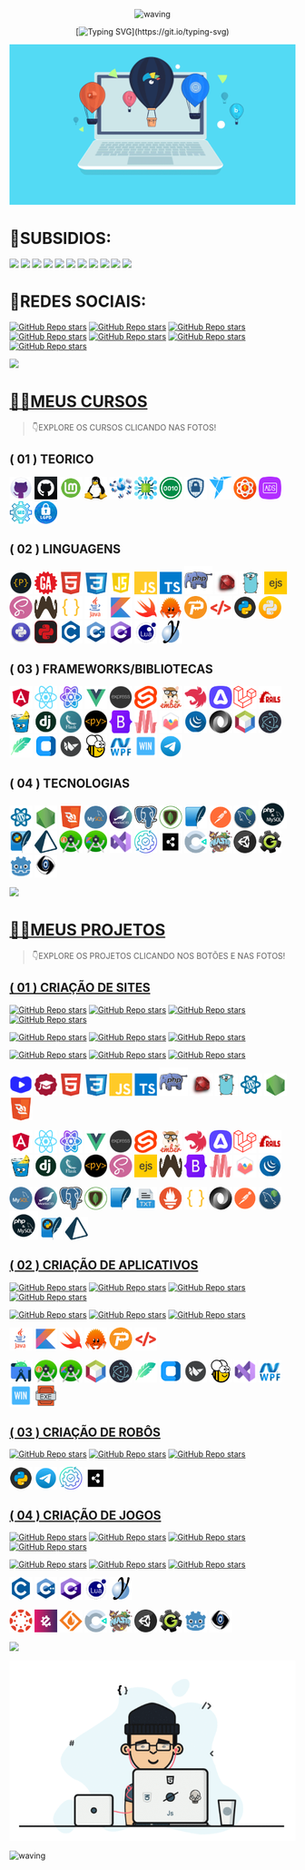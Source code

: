 <div align="center" >
 
![waving](https://capsule-render.vercel.app/api?type=waving&height=90&color=gradient)
 
[![Typing SVG](https://readme-typing-svg.herokuapp.com?font=Mouse+Memoirs&size=65&pause=500&color=0711FF&vCenter=true&width=600&height=70&lines=👋OLÁ+USUÁRIO!;😎EU+SOU+O+VILHALVA!;💻UM+BOM+PROGRAMADOR...;🌝FULL+STACK!)](https://git.io/typing-svg)
</div>

[![MasterHead](./MIDIAS/MIDIA_1.gif)](https://github.com/VILHALVA?tab=repositories&q=+topic:CURSO)

# 👶SUBSIDIOS:
<a href="https://github.com/VILHALVA/CURSO-DE-PORTUGOL" target="_blank"><img src="https://img.shields.io/badge/SE%20FOR%20NOVATO%20CLIQUE%20AQUI-FF00FF?style=for-the-badge&logo=github&logoColor=white" target="_blank"></a>
<a href="https://github.com/VILHALVA?tab=repositories&q=+topic:CURSO" target="_blank"><img src="https://img.shields.io/badge/MEUS%20CURSOS-FF0000?style=for-the-badge&logo=github&logoColor=white" target="_blank"></a>
<a href="https://github.com/VILHALVA?tab=repositories&q=+topic:MINI-CURSO" target="_blank"><img src="https://img.shields.io/badge/MEUS%20MINICURSOS-FF0000?style=for-the-badge&logo=github&logoColor=white" target="_blank"></a>
<a href="https://github.com/VILHALVA?tab=repositories&q=+topic:PROJETO" target="_blank"><img src="https://img.shields.io/badge/MEUS%20PROJETOS-FFF000?style=for-the-badge&logo=github&logoColor=white" target="_blank"></a>
<a href="https://github.com/VILHALVA?tab=repositories&q=+topic:UPDATE" target="_blank"><img src="https://img.shields.io/badge/PROJETOS%20UPDATES-FFF000?style=for-the-badge&logo=github&logoColor=white" target="_blank"></a>
<a href="https://github.com/VILHALVA?tab=repositories&q=+topic:PREMIUM" target="_blank"><img src="https://img.shields.io/badge/PROJETOS%20PREMIUM-FFF000?style=for-the-badge&logo=github&logoColor=white" target="_blank"></a>
<a href="https://github.com/VILHALVA?tab=repositories" target="_blank"><img src="https://img.shields.io/badge/MEUS%20REPOSITÓRIOS-00FF00?style=for-the-badge&logo=github&logoColor=white" target="_blank"></a>
<a href="https://vilhalva.github.io/STYLER/STYLER.html" target="_blank"><img src="https://img.shields.io/badge/MEU%20PRIMEIRO%20SITE-0000FF?style=for-the-badge&logo=google&logoColor=white" target="_blank"></a>
<a href="./HELP/README.md" target="_blank"><img src="https://img.shields.io/badge/NOS%20AJUDE-0000FF?style=for-the-badge&logo=google&logoColor=white" target="_blank"></a>
<a href="./MAIS SOBRE MIM/README.md" target="_blank"><img src="https://img.shields.io/badge/ME%20CONHEÇA%20MAIS-0000FF?style=for-the-badge&logo=google&logoColor=white" target="_blank"></a>
<a href="./FREELANCER/README.md" target="_blank"><img src="https://img.shields.io/badge/SOU%20FREELANCER-FF0000?style=for-the-badge&logo=google&logoColor=white" target="_blank"></a>

# 🌚REDES SOCIAIS:
[![GitHub Repo stars](https://img.shields.io/badge/CODIGOS-CANAL-03A9F4?logo=telegram)](https://t.me/CODIGOCN) 
[![GitHub Repo stars](https://img.shields.io/badge/MEU-CANAL-03A9F4?logo=telegram)](https://t.me/VILHALVA100_CANAL) 
[![GitHub Repo stars](https://img.shields.io/badge/PARCERIA-SUPERCHATS-03A9F4?logo=telegram)](https://t.me/DIVULGACAO2023) <br>
[![GitHub Repo stars](https://img.shields.io/badge/MEU%20PERFIL-GITHUB-03A9F4?logo=github)](https://github.com/VILHALVA)
[![GitHub Repo stars](https://img.shields.io/badge/MEU-CANAL-03A9F4?logo=youtube)](https://www.youtube.com/channel/UCmSPU_gp3NA7a8pb5Iwy3lQ)
[![GitHub Repo stars](https://img.shields.io/badge/MEU-FACEBOOK-03A9F4?logo=facebook)](https://facebook.com/VILHALVA100)
[![GitHub Repo stars](https://img.shields.io/badge/MEU-LINKEDIN-03A9F4?logo=linkedin)](http://www.linkedin.com/in/vilhalva)

![](https://i.imgur.com/waxVImv.png)

# [👨‍💻MEUS CURSOS](https://github.com/VILHALVA?tab=repositories&q=+topic:CURSO)
> 👇EXPLORE OS CURSOS CLICANDO NAS FOTOS!

## ( 01 ) TEORICO
<a href="https://github.com/VILHALVA/CURSO-DE-GIT-E-GITHUB-01" target="_blank" rel="noreferrer"><img src="FOTOS/GITHUB_01.png" alt="GITHUB 01" width="40" height="40"/></a>
<a href="https://github.com/VILHALVA/CURSO-DE-GIT-E-GITHUB-02" target="_blank" rel="noreferrer"><img src="FOTOS/GITHUB_02.png" alt="GITHUB 02" width="40" height="40"/></a>
<a href="https://github.com/VILHALVA/CURSO-DE-LINUX-01" target="_blank" rel="noreferrer"><img src="FOTOS/LINUX_01.png" alt="LINUX 01" width="40" height="40"/></a>
<a href="https://github.com/VILHALVA/CURSO-DE-LINUX-02" target="_blank" rel="noreferrer"><img src="FOTOS/LINUX_02.png" alt="LINUX 02" width="40" height="40"/></a>
<a href="https://github.com/VILHALVA/CURSO-DE-REDES-DE-COMPUTADORES" target="_blank" rel="noreferrer"><img src="FOTOS/REDES_DE_COMPUTADORES.png" alt="REDES DE COMPUTADORES" width="40" height="40"/></a>
<a href="https://github.com/VILHALVA/CURSO-DE-HARDWARE" target="_blank" rel="noreferrer"><img src="FOTOS/HARDWARE.png" alt="HARDWARE" width="40" height="40"/></a>
<a href="https://github.com/VILHALVA/CURSO-DE-BASES-NUMERICAS" target="_blank" rel="noreferrer"><img src="FOTOS/BASES_BINARIAS.png" alt="BASES NUMERICAS" width="40" height="40"/></a>
<a href="https://github.com/VILHALVA/CURSO-DE-SEGURANCA-DA-INFORMACAO" target="_blank" rel="noreferrer"><img src="FOTOS/SEGURANCA_DA_INFORMACAO.png" alt="SEGURANÇA DA INFORMAÇÃO" width="40" height="40"/></a>
<a href="https://github.com/VILHALVA/CURSO-DE-FREELANCER" target="_blank" rel="noreferrer"><img src="FOTOS/FREELANCER.png" alt="FREELANCER" width="40" height="40"/></a>
<a href="https://github.com/VILHALVA/CURSO-DE-MARKETING" target="_blank" rel="noreferrer"><img src="FOTOS/MARKETING.png" alt="MARKETING" width="40" height="40"/></a>
<a href="https://github.com/VILHALVA/CURSO-DE-ANUNCIOS" target="_blank" rel="noreferrer"><img src="FOTOS/ANUNCIOS.png" alt="ANUNCIOS" width="40" height="40"/></a>
<a href="https://github.com/VILHALVA/CURSO-DE-SEO" target="_blank" rel="noreferrer"><img src="FOTOS/SEO.png" alt="SEO" width="40" height="40"/></a>
<a href="https://github.com/VILHALVA/CURSO-DE-LGPD" target="_blank" rel="noreferrer"><img src="FOTOS/LGPD.png" alt="LGPD" width="40" height="40"/></a>

## ( 02 ) LINGUAGENS
<a href="https://github.com/VILHALVA/CURSO-DE-PORTUGOL" target="_blank" rel="noreferrer"><img src="FOTOS/PORTUGOL.png" alt="PORTUGOL" width="40" height="40"/></a>
<a href="https://github.com/VILHALVA/CURSO-DE-ASSEMBLY" target="_blank" rel="noreferrer"><img src="FOTOS/ASSEMBLY.png" alt="ASSEMBLY" width="40" height="40"/></a>
<a href="https://github.com/VILHALVA/CURSO-DE-HTML" target="_blank" rel="noreferrer"> <img src="FOTOS/HTML.ico" alt="HTML" width="42" height="42"/></a> 
<a href="https://github.com/VILHALVA/CURSO-DE-HTML-E-CSS" target="_blank" rel="noreferrer"><img src="FOTOS/CSS.png" alt="CSS" width="38" height="38"/></a> 
<a href="https://github.com/VILHALVA/CURSO-DE-JAVASCRIPT" target="_blank" rel="noreferrer"> <img src="FOTOS/JAVASCRIPT.png" alt="JAVASCRIPT" width="40" height="40"/></a>
<a href="https://github.com/VILHALVA/CURSO-DE-JAVASCRIPT-POO" target="_blank" rel="noreferrer"> <img src="FOTOS/JAVASCRIPT_POO.png" alt="JAVASCRIPT POO" width="40" height="40"/></a>
<a href="https://github.com/VILHALVA/CURSO-DE-TYPESCRIPT" target="_blank" rel="noreferrer"> <img src="FOTOS/TYPESCRIPT.png" alt="TYPECRIPT" width="40" height="40"/></a>
<a href="https://github.com/VILHALVA/CURSO-DE-PHP" target="_blank" rel="noreferrer"><img src="FOTOS/PHP.png" alt="PHP" width="50" height="50"/></a> 
<a href="https://github.com/VILHALVA/CURSO-DE-RUBY" target="_blank" rel="noreferrer"><img src="FOTOS/RUBY.jpg" alt="RUBY" width="40" height="40"/></a>
<a href="https://github.com/VILHALVA/CURSO-DE-GOLANG" target="_blank" rel="noreferrer"><img src="FOTOS/GO.png" alt="GO" width="40" height="40"/></a>
<a href="https://github.com/VILHALVA/CURSO-DE-EJS" target="_blank" rel="noreferrer"> <img src="FOTOS/EJS.png" alt="EJS" width="40" height="40"/></a>
<a href="https://github.com/VILHALVA/CURSO-DE-SCSS" target="_blank" rel="noreferrer"><img src="FOTOS/SCSS.png" alt="SCSS" width="40" height="40"/></a> 
<a href="https://github.com/VILHALVA/CURSO-DE-HANDLEBARS" target="_blank" rel="noreferrer"><img src="FOTOS/HANDLEBARS.png" alt="HANDLEBARS" width="40" height="40"/></a>
<a href="https://github.com/VILHALVA/CURSO-DE-JSON" target="_blank" rel="noreferrer"><img src="FOTOS/JSON.png" alt="JSON" width="40" height="40"/></a>
<a href="https://github.com/VILHALVA/CURSO-DE-JAVA" target="_blank" rel="noreferrer"><img src="FOTOS/JAVA.png" alt="JAVA" width="40" height="40"/></a> 
<a href="https://github.com/VILHALVA/CURSO-DE-KOTLIN" target="_blank" rel="noreferrer"> <img src="FOTOS/KOTLIN.png" alt="KOTLIN" width="40" height="40"/></a>
<a href="https://github.com/VILHALVA/CURSO-DE-SWIFT" target="_blank" rel="noreferrer"><img src="FOTOS/SWIFT.png" alt="SWIFT" width="40" height="40"/></a>
<a href="https://github.com/VILHALVA/CURSO-DE-RUST" target="_blank" rel="noreferrer"><img src="FOTOS/RUST.png" alt="RUST" width="40" height="40"/></a>
<a href="https://github.com/VILHALVA/CURSO-DE-PASCAL" target="_blank" rel="noreferrer"><img src="FOTOS/PASCAL.png" alt="PASCAL" width="40" height="40"/></a>
<a href="https://github.com/VILHALVA/CURSO-DE-XML" target="_blank" rel="noreferrer"><img src="FOTOS/XML.png" alt="XML" width="40" height="40"/></a> 
<a href="https://github.com/VILHALVA/CURSO-DE-PYTHON" target="_blank" rel="noreferrer"><img src="FOTOS/PYTHON.png" alt="PYTHON" width="40" height="40"/></a>
<a href="https://github.com/VILHALVA/CURSO-DE-PYTHON-POO" target="_blank" rel="noreferrer"><img src="FOTOS/PYTHON_POO.png" alt="PYTHON POO" width="40" height="40"/></a>
<a href="https://github.com/VILHALVA/CURSO-DE-LOGICA-COM-PYTHON" target="_blank" rel="noreferrer"><img src="FOTOS/LOGICA_COM_PYTHON.jpg" alt="LOGICA COM PYTHON" width="40" height="40"/></a>
<a href="https://github.com/VILHALVA/CURSO-DE-MESTRE-DO-PYTHON" target="_blank" rel="noreferrer"><img src="FOTOS/MESTRE_DO_PYTHON.png" alt="MESTRE DO PYTHON" width="40" height="40"/></a>
<a href="https://github.com/VILHALVA/CURSO-DE-C" target="_blank" rel="noreferrer"><img src="FOTOS/C.png" alt="C" width="40" height="40"/></a>
<a href="https://github.com/VILHALVA/CURSO-DE-C-PLUS-PLUS" target="_blank" rel="noreferrer"><img src="FOTOS/C_PLUS_PLUS.png" alt="C++" width="40" height="40"/></a>
<a href="https://github.com/VILHALVA/CURSO-DE-C-SHARP" target="_blank" rel="noreferrer"><img src="FOTOS/C_SHARP.png" alt="C#" width="40" height="40"/></a>
<a href="https://github.com/VILHALVA/CURSO-DE-LUA" target="_blank" rel="noreferrer"><img src="FOTOS/LUA.png" alt="LUA" width="40" height="40"/></a>
<a href="https://github.com/VILHALVA/CURSO-DE-GML" target="_blank" rel="noreferrer"><img src="FOTOS/GML.png" alt="GML" width="40" height="40"/></a>

## ( 03 ) FRAMEWORKS/BIBLIOTECAS
<a href="https://github.com/VILHALVA/CURSO-DE-ANGULAR" target="_blank" rel="noreferrer"><img src="FOTOS/ANGULAR.png" alt="ANGULAR" width="40" height="40"/></a>
<a href="https://github.com/VILHALVA/CURSO-DE-REACT" target="_blank" rel="noreferrer"><img src="FOTOS/REACT.png" alt="REACT" width="40" height="40"/></a>
<a href="https://github.com/VILHALVA/CURSO-DE-NEXTJS" target="_blank" rel="noreferrer"><img src="FOTOS/NEXTJS.png" alt="NEXTJS" width="40" height="40"/></a>
<a href="https://github.com/VILHALVA/CURSO-DE-VUEJS" target="_blank" rel="noreferrer"><img src="FOTOS/VUEJS.png" alt="VUEJS" width="40" height="40"/></a>
<a href="https://github.com/VILHALVA/CURSO-DE-EXPRESSJS" target="_blank" rel="noreferrer"><img src="FOTOS/EXPRESSJS.png" alt="EXPRESSJS" width="40" height="40"/></a>
<a href="https://github.com/VILHALVA/CURSO-DE-SVELTE" target="_blank" rel="noreferrer"><img src="FOTOS/SVELTE.png" alt="SVELTE" width="40" height="40"/></a>
<a href="https://github.com/VILHALVA/CURSO-DE-EMBERJS" target="_blank" rel="noreferrer"><img src="FOTOS/EMBERJS.png" alt="EMBERJS" width="40" height="40"/></a>
<a href="https://github.com/VILHALVA/CURSO-DE-NESTJS" target="_blank" rel="noreferrer"><img src="FOTOS/NESTJS.png" alt="NESTJS" width="40" height="40"/></a>
<a href="https://github.com/VILHALVA/CURSO-DE-ADONISJS" target="_blank" rel="noreferrer"><img src="FOTOS/ADONISJS.png" alt="ADONISJS" width="40" height="40"/></a>
<a href="https://github.com/VILHALVA/CURSO-DE-LARAVEL" target="_blank" rel="noreferrer"><img src="FOTOS/LARAVEL.png" alt="LARAVEL" width="40" height="40"/></a>
<a href="https://github.com/VILHALVA/CURSO-DE-RUBY-ON-RAILS" target="_blank" rel="noreferrer"><img src="FOTOS/RUBY_ON_RAILS.png" alt="RUBY ON RAILS" width="40" height="40"/></a>
<a href="https://github.com/VILHALVA/CURSO-DE-GIN" target="_blank" rel="noreferrer"><img src="FOTOS/GIN.png" alt="GIN" width="40" height="40"/></a>
<a href="https://github.com/VILHALVA/CURSO-DE-DJANGO" target="_blank" rel="noreferrer"><img src="FOTOS/DJANGO.png" alt="DJANGO" width="40" height="40"/></a>
<a href="https://github.com/VILHALVA/CURSO-DE-FLASK" target="_blank" rel="noreferrer"><img src="FOTOS/FLASK.png" alt="FLASK" width="40" height="40"/></a>
<a href="https://github.com/VILHALVA/CURSO-DE-PYSCRIPT" target="_blank" rel="noreferrer"><img src="FOTOS/PYSCRIPT.png" alt="PYSCRIPT" width="40" height="40"/></a>
<a href="https://github.com/VILHALVA/CURSO-DE-BOOTSTRAP" target="_blank" rel="noreferrer"><img src="FOTOS/BOOTSTRAP.png" alt="BOOTSTRAP" width="40" height="40"/></a>
<a href="https://github.com/VILHALVA/CURSO-DE-MATERIALIZECSS" target="_blank" rel="noreferrer"><img src="FOTOS/MATERIALIZECSS.png" alt="MATERIALIZECSS" width="40" height="40"/></a>
<a href="https://github.com/VILHALVA/CURSO-DE-CHARTJS" target="_blank" rel="noreferrer"><img src="FOTOS/CHARTJS.png" alt="CHARTJS" width="40" height="40"/></a>
<a href="https://github.com/VILHALVA/CURSO-DE-JQUERY" target="_blank" rel="noreferrer"><img src="FOTOS/JQUERY.png" alt="JQUERY" width="40" height="40"/></a>
<a href="https://github.com/VILHALVA/CURSO-DE-JSON-SERVER" target="_blank" rel="noreferrer"><img src="FOTOS/JSON_SERVER.png" alt="JSON SERVER" width="40" height="40"/></a>
<a href="https://github.com/VILHALVA/CURSO-DE-JAVA-SWING" target="_blank" rel="noreferrer"><img src="FOTOS/JAVA_SWING.png" alt="JAVA SWING" width="40" height="40"/></a>
<a href="https://github.com/VILHALVA/CURSO-DE-ELECTRONJS" target="_blank" rel="noreferrer"><img src="FOTOS/ELECTRONJS.png" alt="ELECTRONJS" width="40" height="40"/></a>
<a href="https://github.com/VILHALVA/CURSO-DE-TKINTER" target="_blank" rel="noreferrer"><img src="FOTOS/TKINTER.png" alt="TKINTER" width="40" height="40"/></a>
<a href="https://github.com/VILHALVA/CURSO-DE-CUSTOMTKINTER" target="_blank" rel="noreferrer"><img src="FOTOS/CUSTOMTKINTER.png" alt="CUSTOMTKINTER" width="40" height="40"/></a>
<a href="https://github.com/VILHALVA/CURSO-DE-KIVY" target="_blank" rel="noreferrer"><img src="FOTOS/KIVY.png" alt="KIVY" width="40" height="40"/></a>
<a href="https://github.com/VILHALVA/CURSO-DE-BEEWARE" target="_blank" rel="noreferrer"><img src="FOTOS/BEEWARE.png" alt="BEEWARE" width="40" height="40"/></a>
<a href="https://github.com/VILHALVA/CURSO-DE-WPF" target="_blank" rel="noreferrer"><img src="FOTOS/WPF.png" alt="WPF" width="40" height="40"/></a>
<a href="https://github.com/VILHALVA/CURSO-DE-WINFORMS" target="_blank" rel="noreferrer"><img src="FOTOS/WINFORMS.png" alt="WINFORMS" width="40" height="40"/></a>
<a href="https://github.com/VILHALVA/CURSO-DE-TELEBOT" target="_blank" rel="noreferrer"><img src="FOTOS/TELEBOT.png" alt="TELEBOT" width="40" height="40"/></a>

## ( 04 ) TECNOLOGIAS
<a href="https://github.com/VILHALVA/CURSO-DE-WORDPRESS" target="_blank" rel="noreferrer"><img src="FOTOS/WORDPRESS.png" alt="WORDPRESS" width="40" height="40"/></a>
<a href="https://github.com/VILHALVA/CURSO-DE-NODEJS" target="_blank" rel="noreferrer"><img src="FOTOS/NODEJS.png" alt="NODEJS" width="40" height="40"/></a>
<a href="https://github.com/VILHALVA/CURSO-DE-WEBSOCKETS" target="_blank" rel="noreferrer"><img src="FOTOS/WEBSOCKETS.png" alt="WEBSOCKETS" width="40" height="40"/></a>
<a href="https://github.com/VILHALVA/CURSO-DE-MYSQL" target="_blank" rel="noreferrer"><img src="FOTOS/MYSQL.png" alt="MYSQL" width="40" height="40"/></a> 
<a href="https://github.com/VILHALVA/CURSO-DE-MARIADB" target="_blank" rel="noreferrer"><img src="FOTOS/MARIADB.png" alt="MARIADB" width="40" height="40"/></a>
<a href="https://github.com/VILHALVA/CURSO-DE-POSTGRESQL" target="_blank" rel="noreferrer"><img src="FOTOS/POSTGRESQL.png" alt="POSTGRESQL" width="40" height="40"/></a>
<a href="https://github.com/VILHALVA/CURSO-DE-MONGODB" target="_blank" rel="noreferrer"><img src="FOTOS/MONGODB.png" alt="MONGODB" width="40" height="40"/></a>
<a href="https://github.com/VILHALVA/CURSO-DE-SQLITE" target="_blank" rel="noreferrer"><img src="FOTOS/SQLITE.png" alt="SQLITE" width="40" height="40"/></a>
<a href="https://github.com/VILHALVA/CURSO-DE-API-REST" target="_blank" rel="noreferrer"><img src="FOTOS/API_REST.png" alt="API REST" width="40" height="40"/></a>
<a href="https://github.com/VILHALVA/CURSO-DE-NODEJS-COM-MYSQL" target="_blank" rel="noreferrer"><img src="FOTOS/NODEJS_COM_MYSQL.png" alt="NODEJS" width="40" height="40"/></a>
<a href="https://github.com/VILHALVA/CURSO-DE-PHP-COM-MYSQL" target="_blank" rel="noreferrer"><img src="FOTOS/PHP_COM_MYSQL.png" alt="PHP COM MYSQL" width="50" height="50"/></a> 
<a href="https://github.com/VILHALVA/CURSO-DE-PYTHON-COM-SQLITE" target="_blank" rel="noreferrer"><img src="FOTOS/PYTHON_COM_SQLITE.png" alt="PYTHON COM SQLITE" width="40" height="40"/></a>
<a href="https://github.com/VILHALVA/CURSO-DE-PRISMA" target="_blank" rel="noreferrer"><img src="FOTOS/PRISMA.png" alt="PRISMA" width="40" height="40"/></a>
<a href="https://github.com/VILHALVA/CURSO-DE-ANDROID-STUDIO-EM-JAVA" target="_blank" rel="noreferrer"><img src="FOTOS/ANDROID_STUDIO_JAVA.png" alt="ANDROID STUDIO" width="40" height="40"/></a>
<a href="https://github.com/VILHALVA/CURSO-DE-ANDROID-STUDIO-EM-KOTLIN" target="_blank" rel="noreferrer"><img src="FOTOS/ANDROID_STUDIO_KOTLIN.png" alt="ANDROID STUDIO" width="40" height="40"/></a>
<a href="https://github.com/VILHALVA/CURSO-DE-VISUAL-STUDIO-2022" target="_blank" rel="noreferrer"><img src="FOTOS/VISUAL_STUDIO_2022.png" alt="VISUAL STUDIO 2022" width="40" height="40"/></a>
<a href="https://github.com/VILHALVA/CURSO-DE-AUTOMACAO" target="_blank" rel="noreferrer"><img src="FOTOS/AUTOMACAO.png" alt="AUTOMACAO" width="40" height="40"/></a>
<a href="https://github.com/VILHALVA/CURSO-DE-BOTPRESS" target="_blank" rel="noreferrer"><img src="FOTOS/BOTPRESS.png" alt="BOTPRESS" width="40" height="40"/></a>
<a href="https://github.com/VILHALVA/CURSO-DE-CONSTRUCT" target="_blank" rel="noreferrer"><img src="FOTOS/CONSTRUT.png" alt="CONSTRUCT" width="40" height="40"/></a>
<a href="https://github.com/VILHALVA/CURSO-DE-PHASER" target="_blank" rel="noreferrer"><img src="FOTOS/PHASER.png" alt="PHASER" width="40" height="40"/></a>
<a href="https://github.com/VILHALVA/CURSO-DE-UNITY" target="_blank" rel="noreferrer"><img src="FOTOS/UNITY.png" alt="UNITY" width="40" height="40"/></a>
<a href="https://github.com/VILHALVA/CURSO-DE-GAME-MAKER" target="_blank" rel="noreferrer"><img src="FOTOS/GAME_MAKER.png" alt="GAME MAKER" width="40" height="40"/></a> 
<a href="https://github.com/VILHALVA/CURSO-DE-GODOT" target="_blank" rel="noreferrer"><img src="FOTOS/GODOT.png" alt="GODOT" width="40" height="40"/></a> 
<a href="https://github.com/VILHALVA/CURSO-DE-CRYENGINE" target="_blank" rel="noreferrer"><img src="FOTOS/CRYENGINE.png" alt="CRYENGINE" width="40" height="40"/></a> <br>

![](https://i.imgur.com/waxVImv.png)

# [👨‍💻MEUS PROJETOS](https://github.com/VILHALVA?tab=repositories&q=+topic:PROJETO)
> 👇EXPLORE OS PROJETOS CLICANDO NOS BOTÕES E NAS FOTOS!

## [( 01 ) CRIAÇÃO DE SITES](https://github.com/VILHALVA?tab=repositories&q=+topic:SITE)

[![GitHub Repo stars](https://img.shields.io/badge/DATABASE-FF0000)](https://github.com/VILHALVA?tab=repositories&q=+topic:DATABASE)
[![GitHub Repo stars](https://img.shields.io/badge/CLOUD-FF0000)](https://github.com/VILHALVA?tab=repositories&q=+topic:CLOUD)
[![GitHub Repo stars](https://img.shields.io/badge/CRUD-FF0000)](https://github.com/VILHALVA?tab=repositories&q=+topic:CRUD)
[![GitHub Repo stars](https://img.shields.io/badge/API-FF0000)](https://github.com/VILHALVA?tab=repositories&q=+topic:API)

[![GitHub Repo stars](https://img.shields.io/badge/FRAMEWORK-FF0000
)](https://github.com/VILHALVA?tab=repositories&q=+topic:FRAMEWORK)
[![GitHub Repo stars](https://img.shields.io/badge/BUSCADOR-FF0000)](https://github.com/VILHALVA?tab=repositories&q=+topic:SEARCH)
[![GitHub Repo stars](https://img.shields.io/badge/FORMULARIO-FF0000)](https://github.com/VILHALVA?tab=repositories&q=+topic:FORMULARIO)

[![GitHub Repo stars](https://img.shields.io/badge/INTERFACE-FF0000)](https://github.com/VILHALVA?tab=repositories&q=+topic:INTERFACE)
[![GitHub Repo stars](https://img.shields.io/badge/MATEMATICA-FF0000)](https://github.com/VILHALVA?tab=repositories&q=+topic:MATEMATICA)
[![GitHub Repo stars](https://img.shields.io/badge/MULTIMIDIA-FF0000)](https://github.com/VILHALVA?tab=repositories&q=+topic:MULTIMIDIA)

<a href="https://github.com/VILHALVA?tab=repositories&q=+topic:CURSO-EM-VIDEO" target="_blank" rel="noreferrer"> <img src="FOTOS/CURSO_EM_VIDEO.png" alt="CURSO EM VIDEO" width="40" height="40"/></a> 
<a href="https://github.com/VILHALVA?tab=repositories&q=+topic:CURSE" target="_blank" rel="noreferrer"> <img src="FOTOS/CURSE.png" alt="CURSE" width="40" height="40"/></a> 
<a href="https://github.com/VILHALVA?tab=repositories&q=+topic:HTML" target="_blank" rel="noreferrer"> <img src="FOTOS/HTML.ico" alt="HTML" width="42" height="42"/></a> 
<a href="https://github.com/VILHALVA?tab=repositories&q=+topic:CSS" target="_blank" rel="noreferrer"><img src="FOTOS/CSS.png" alt="CSS" width="38" height="38"/></a> 
<a href="https://github.com/VILHALVA?tab=repositories&q=+topic:JAVASCRIPT" target="_blank" rel="noreferrer"> <img src="FOTOS/JAVASCRIPT_POO.png" alt="JAVASCRIPT" width="40" height="40"/></a>
<a href="https://github.com/VILHALVA?tab=repositories&q=+topic:TYPESCRIPT" target="_blank" rel="noreferrer"> <img src="FOTOS/TYPESCRIPT.png" alt="TYPECRIPT" width="40" height="40"/></a>
<a href="https://github.com/VILHALVA?tab=repositories&q=+topic:PHP" target="_blank" rel="noreferrer"><img src="FOTOS/PHP.png" alt="PHP" width="50" height="50"/></a> 
<a href="https://github.com/VILHALVA?tab=repositories&q=+topic:RUBY" target="_blank" rel="noreferrer"><img src="FOTOS/RUBY.jpg" alt="RUBY" width="40" height="40"/></a>
<a href="https://github.com/VILHALVA?tab=repositories&q=+topic:GOLANG" target="_blank" rel="noreferrer"><img src="FOTOS/GO.png" alt="GO" width="40" height="40"/></a>
<a href="https://github.com/VILHALVA?tab=repositories&q=+topic:WORDPRESS" target="_blank" rel="noreferrer"><img src="FOTOS/WORDPRESS.png" alt="WORDPRESS" width="40" height="40"/></a>
<a href="https://github.com/VILHALVA?tab=repositories&q=+topic:NODEJS" target="_blank" rel="noreferrer"><img src="FOTOS/NODEJS.png" alt="NODEJS" width="40" height="40"/></a> 
<a href="https://github.com/VILHALVA?tab=repositories&q=+topic:WEBSOCKETS" target="_blank" rel="noreferrer"><img src="FOTOS/WEBSOCKETS.png" alt="WEBSOCKETS" width="40" height="40"/></a> 

<a href="https://github.com/VILHALVA?tab=repositories&q=+topic:ANGULAR" target="_blank" rel="noreferrer"><img src="FOTOS/ANGULAR.png" alt="ANGULAR" width="40" height="40"/></a>
<a href="https://github.com/VILHALVA?tab=repositories&q=+topic:REACT" target="_blank" rel="noreferrer"><img src="FOTOS/REACT.png" alt="REACT" width="40" height="40"/></a>
<a href="https://github.com/VILHALVA?tab=repositories&q=+topic:NEXTJS" target="_blank" rel="noreferrer"><img src="FOTOS/NEXTJS.png" alt="NEXTJS" width="40" height="40"/></a>
<a href="https://github.com/VILHALVA?tab=repositories&q=+topic:VUEJS" target="_blank" rel="noreferrer"><img src="FOTOS/VUEJS.png" alt="VUEJS" width="40" height="40"/></a>
<a href="https://github.com/VILHALVA?tab=repositories&q=+topic:EXPRESSJS" target="_blank" rel="noreferrer"><img src="FOTOS/EXPRESSJS.png" alt="EXPRESSJS" width="40" height="40"/></a>
<a href="https://github.com/VILHALVA?tab=repositories&q=+topic:SVELTE" target="_blank" rel="noreferrer"><img src="FOTOS/SVELTE.png" alt="SVELTE" width="40" height="40"/></a>
<a href="https://github.com/VILHALVA?tab=repositories&q=+topic:EMBERJS" target="_blank" rel="noreferrer"><img src="FOTOS/EMBERJS.png" alt="EMBERJS" width="40" height="40"/></a>
<a href="https://github.com/VILHALVA?tab=repositories&q=+topic:NESTJS" target="_blank" rel="noreferrer"><img src="FOTOS/NESTJS.png" alt="NESTJS" width="40" height="40"/></a>
<a href="https://github.com/VILHALVA?tab=repositories&q=+topic:ADONISJS" target="_blank" rel="noreferrer"><img src="FOTOS/ADONISJS.png" alt="ADONISJS" width="40" height="40"/></a>
<a href="https://github.com/VILHALVA?tab=repositories&q=+topic:LARAVEL" target="_blank" rel="noreferrer"><img src="FOTOS/LARAVEL.png" alt="LARAVEL" width="40" height="40"/></a>
<a href="https://github.com/VILHALVA?tab=repositories&q=+topic:RUBY-ON-RAILS" target="_blank" rel="noreferrer"><img src="FOTOS/RUBY_ON_RAILS.png" alt="RUBY ON RAILS" width="40" height="40"/></a>
<a href="https://github.com/VILHALVA?tab=repositories&q=+topic:GIN" target="_blank" rel="noreferrer"><img src="FOTOS/GIN.png" alt="GIN" width="40" height="40"/></a>
<a href="https://github.com/VILHALVA?tab=repositories&q=+topic:DJANGO" target="_blank" rel="noreferrer"><img src="FOTOS/DJANGO.png" alt="DJANGO" width="40" height="40"/></a>
<a href="https://github.com/VILHALVA?tab=repositories&q=+topic:FLASK" target="_blank" rel="noreferrer"><img src="FOTOS/FLASK.png" alt="FLASK" width="40" height="40"/></a>
<a href="https://github.com/VILHALVA?tab=repositories&q=+topic:PYSCRIPT" target="_blank" rel="noreferrer"><img src="FOTOS/PYSCRIPT.png" alt="PYSCRIPT" width="40" height="40"/></a>
<a href="https://github.com/VILHALVA?tab=repositories&q=+topic:SCSS" target="_blank" rel="noreferrer"><img src="FOTOS/SCSS.png" alt="SCSS" width="40" height="40"/></a> 
<a href="https://github.com/VILHALVA?tab=repositories&q=+topic:EJS" target="_blank" rel="noreferrer"> <img src="FOTOS/EJS.png" alt="EJS" width="40" height="40"/></a>
<a href="https://github.com/VILHALVA?tab=repositories&q=+topic:HANDLEBARS" target="_blank" rel="noreferrer"><img src="FOTOS/HANDLEBARS.png" alt="HANDLEBARS" width="40" height="40"/></a> 
<a href="https://github.com/VILHALVA?tab=repositories&q=+topic:BOOTSTRAP" target="_blank" rel="noreferrer"><img src="FOTOS/BOOTSTRAP.png" alt="BOOTSTRAP" width="40" height="40"/></a>
<a href="https://github.com/VILHALVA?tab=repositories&q=+topic:MATERIALIZECSS" target="_blank" rel="noreferrer"><img src="FOTOS/MATERIALIZECSS.png" alt="MATERIALIZE" width="40" height="40"/></a>
<a href="https://github.com/VILHALVA?tab=repositories&q=+topic:CHARTJS" target="_blank" rel="noreferrer"><img src="FOTOS/CHARTJS.png" alt="CHARTJS" width="40" height="40"/></a>
<a href="https://github.com/VILHALVA?tab=repositories&q=+topic:JQUERY" target="_blank" rel="noreferrer"><img src="FOTOS/JQUERY.png" alt="JQUERY" width="40" height="40"/></a>

<a href="https://github.com/VILHALVA?tab=repositories&q=+topic:MYSQL" target="_blank" rel="noreferrer"><img src="FOTOS/MYSQL.png" alt="MYSQL" width="40" height="40"/></a> 
<a href="https://github.com/VILHALVA?tab=repositories&q=+topic:MARIADB" target="_blank" rel="noreferrer"><img src="FOTOS/MARIADB.png" alt="MARIADB" width="40" height="40"/></a>
<a href="https://github.com/VILHALVA?tab=repositories&q=+topic:POSTGRESQL" target="_blank" rel="noreferrer"><img src="FOTOS/POSTGRESQL.png" alt="POSTGRESQL" width="40" height="40"/></a>
<a href="https://github.com/VILHALVA?tab=repositories&q=+topic:MONGODB" target="_blank" rel="noreferrer"><img src="FOTOS/MONGODB.png" alt="MONGODB" width="40" height="40"/></a>
<a href="https://github.com/VILHALVA?tab=repositories&q=+topic:SQLITE" target="_blank" rel="noreferrer"><img src="FOTOS/SQLITE.png" alt="SQLITE" width="40" height="40"/></a>
<a href="https://github.com/VILHALVA?tab=repositories&q=+topic:TXT" target="_blank" rel="noreferrer"><img src="FOTOS/TXT.png" alt="TXT" width="40" height="40"/></a>
<a href="https://github.com/VILHALVA?tab=repositories&q=+topic:PKL" target="_blank" rel="noreferrer"><img src="FOTOS/PKL.png" alt="PKL" width="40" height="40"/></a>
<a href="https://github.com/VILHALVA?tab=repositories&q=+topic:JSON" target="_blank" rel="noreferrer"><img src="FOTOS/JSON.png" alt="JSON" width="40" height="40"/></a>
<a href="https://github.com/VILHALVA?tab=repositories&q=+topic:JSON-SERVER" target="_blank" rel="noreferrer"><img src="FOTOS/JSON_SERVER.png" alt="JSON-SERVER" width="40" height="40"/></a>
<a href="https://github.com/VILHALVA?tab=repositories&q=+topic:API-REST" target="_blank" rel="noreferrer"><img src="FOTOS/API_REST.png" alt="API REST" width="40" height="40"/></a>
<a href="https://github.com/VILHALVA?tab=repositories&q=topic:NODEJS+topic:MYSQL" target="_blank" rel="noreferrer"><img src="FOTOS/NODEJS_COM_MYSQL.png" alt="NODEJS" width="40" height="40"/></a>
<a href="https://github.com/VILHALVA?tab=repositories&q=topic:PHP+topic:MYSQL" target="_blank" rel="noreferrer"><img src="FOTOS/PHP_COM_MYSQL.png" alt="PHP COM MYSQL" width="50" height="50"/></a> 
<a href="https://github.com/VILHALVA?tab=repositories&q=topic:PYTHON+topic:SQLITE" target="_blank" rel="noreferrer"><img src="FOTOS/PYTHON_COM_SQLITE.png" alt="PYTHON COM SQLITE" width="40" height="40"/></a>
<a href="https://github.com/VILHALVA?tab=repositories&q=+topic:PRISMA" target="_blank" rel="noreferrer"><img src="FOTOS/PRISMA.png" alt="PRISMA" width="40" height="40"/></a>

## [( 02 ) CRIAÇÃO DE APLICATIVOS](https://github.com/VILHALVA?tab=repositories&q=+topic:APLICATIVO)
[![GitHub Repo stars](https://img.shields.io/badge/CODIGO-00FF00)](https://github.com/VILHALVA?tab=repositories&q=topic:APLICATIVO+topic:CODIGO)
[![GitHub Repo stars](https://img.shields.io/badge/ANDROID-00FF00)](https://github.com/VILHALVA?tab=repositories&q=topic:APLICATIVO+topic:ANDROID)
[![GitHub Repo stars](https://img.shields.io/badge/WINDOWS-00FF00)](https://github.com/VILHALVA?tab=repositories&q=topic:APLICATIVO+topic:WINDOWS)
[![GitHub Repo stars](https://img.shields.io/badge/LINUX-00FF00)](https://github.com/VILHALVA?tab=repositories&q=topic:APLICATIVO+topic:LINUX)

[![GitHub Repo stars](https://img.shields.io/badge/TERMINAL-00FF00)](https://github.com/VILHALVA?tab=repositories&q=topic:APLICATIVO+topic:TERMINAL)
[![GitHub Repo stars](https://img.shields.io/badge/INTERFACE-00FF00)](https://github.com/VILHALVA?tab=repositories&q=topic:APLICATIVO+topic:GUI)
[![GitHub Repo stars](https://img.shields.io/badge/HTML-00FF00)](https://github.com/VILHALVA?tab=repositories&q=topic:APLICATIVO+topic:HTML)

<a href="https://github.com/VILHALVA?tab=repositories&q=+topic:JAVA" target="_blank" rel="noreferrer"><img src="FOTOS/JAVA.png" alt="JAVA" width="40" height="40"/></a> 
<a href="https://github.com/VILHALVA?tab=repositories&q=+topic:KOTLIN" target="_blank" rel="noreferrer"> <img src="FOTOS/KOTLIN.png" alt="KOTLIN" width="40" height="40"/></a>
<a href="https://github.com/VILHALVA?tab=repositories&q=+topic:SWIFT" target="_blank" rel="noreferrer"><img src="FOTOS/SWIFT.png" alt="SWIFT" width="40" height="40"/></a>
<a href="https://github.com/VILHALVA?tab=repositories&q=+topic:RUST" target="_blank" rel="noreferrer"><img src="FOTOS/RUST.png" alt="RUST" width="40" height="40"/></a>
<a href="https://github.com/VILHALVA?tab=repositories&q=+topic:PASCAL" target="_blank" rel="noreferrer"><img src="FOTOS/PASCAL.png" alt="PASCAL" width="40" height="40"/></a>
<a href="https://github.com/VILHALVA?tab=repositories&q=+topic:XML" target="_blank" rel="noreferrer"><img src="FOTOS/XML.png" alt="XML" width="40" height="40"/></a> 

<a href="https://github.com/VILHALVA?tab=repositories&q=topic:ANDROID-STUDIO" target="_blank" rel="noreferrer"><img src="FOTOS/ANDROID_STUDIO.png" alt="ANDROID STUDIO" width="40" height="40"/></a>
<a href="https://github.com/VILHALVA?tab=repositories&q=topic:ANDROID-STUDIO+topic:JAVA" target="_blank" rel="noreferrer"><img src="FOTOS/ANDROID_STUDIO_JAVA.png" alt="ANDROID STUDIO JAVA" width="40" height="40"/></a>
<a href="https://github.com/VILHALVA?tab=repositories&q=topic:ANDROID-STUDIO+topic:KOTLIN" target="_blank" rel="noreferrer"><img src="FOTOS/ANDROID_STUDIO_KOTLIN.png" alt="ANDROID STUDIO KOTLIN" width="40" height="40"/></a>
<a href="https://github.com/VILHALVA?tab=repositories&q=topic:JAVA-SWING" target="_blank" rel="noreferrer"><img src="FOTOS/JAVA_SWING.png" alt="JAVA SWING" width="40" height="40"/></a>
<a href="https://github.com/VILHALVA?tab=repositories&q=topic:ELECTRONJS" target="_blank" rel="noreferrer"><img src="FOTOS/ELECTRONJS.png" alt="ELECTRONJS" width="40" height="40"/></a>
<a href="https://github.com/VILHALVA?tab=repositories&q=topic:TKINTER" target="_blank" rel="noreferrer"><img src="FOTOS/TKINTER.png" alt="TKINTER" width="40" height="40"/></a>
<a href="https://github.com/VILHALVA?tab=repositories&q=topic:CUSTOMTKINTER" target="_blank" rel="noreferrer"><img src="FOTOS/CUSTOMTKINTER.png" alt="CUSTOMTKINTER" width="40" height="40"/></a>
<a href="https://github.com/VILHALVA?tab=repositories&q=topic:KIVY" target="_blank" rel="noreferrer"><img src="FOTOS/KIVY.png" alt="KIVY" width="40" height="40"/></a>
<a href="https://github.com/VILHALVA?tab=repositories&q=topic:BEEWARE" target="_blank" rel="noreferrer"><img src="FOTOS/BEEWARE.png" alt="BEEWARE" width="40" height="40"/></a>
<a href="https://github.com/VILHALVA?tab=repositories&q=topic:VISUAL-STUDIO-2022" target="_blank" rel="noreferrer"><img src="FOTOS/VISUAL_STUDIO_2022.png" alt="VISUAL STUDIO 2022" width="40" height="40"/></a>
<a href="https://github.com/VILHALVA?tab=repositories&q=topic:WPF" target="_blank" rel="noreferrer"><img src="FOTOS/WPF.png" alt="WPF" width="40" height="40"/></a>
<a href="https://github.com/VILHALVA?tab=repositories&q=topic:WINFORMS" target="_blank" rel="noreferrer"><img src="FOTOS/WINFORMS.png" alt="WINFORMS" width="40" height="40"/></a>
<a href="https://github.com/VILHALVA?tab=repositories&q=topic:EXE" target="_blank" rel="noreferrer"><img src="FOTOS/EXE.png" alt="EXE" width="40" height="40"/></a>

## [( 03 ) CRIAÇÃO DE ROBÔS](https://github.com/VILHALVA?tab=repositories&q=+topic:BOT)
[![GitHub Repo stars](https://img.shields.io/badge/TELEGRAM-0000FF)](https://github.com/VILHALVA?tab=repositories&q=topic:BOT+topic:TELEGRAM)
[![GitHub Repo stars](https://img.shields.io/badge/WHATSAPP-0000FF)](https://github.com/VILHALVA?tab=repositories&q=topic:BOT+topic:WHATSAPP)
[![GitHub Repo stars](https://img.shields.io/badge/DISCORD-0000FF)](https://github.com/VILHALVA?tab=repositories&q=topic:BOT+topic:DISCORD)

<a href="https://github.com/VILHALVA?tab=repositories&q=topic:PYTHON" target="_blank" rel="noreferrer"><img src="FOTOS/PYTHON.png" alt="PYTHON" width="40" height="40"/></a>
<a href="https://github.com/VILHALVA?tab=repositories&q=topic:TELEBOT" target="_blank" rel="noreferrer"><img src="FOTOS/TELEBOT.png" alt="TELEBOT" width="40" height="40"/></a>
<a href="https://github.com/VILHALVA?tab=repositories&q=topic:AUTOMACAO" target="_blank" rel="noreferrer"><img src="FOTOS/AUTOMACAO.png" alt="AUTOMACAO" width="40" height="40"/></a>
<a href="https://github.com/VILHALVA?tab=repositories&q=topic:BOTPRESS" target="_blank" rel="noreferrer"><img src="FOTOS/BOTPRESS.png" alt="BOTPRESS" width="40" height="40"/></a>

## [( 04 ) CRIAÇÃO DE JOGOS](https://github.com/VILHALVA?tab=repositories&q=+topic:JOGO)
[![GitHub Repo stars](https://img.shields.io/badge/CODIGO-FFFF00)](https://github.com/VILHALVA?tab=repositories&q=topic:JOGO+topic:CODIGO)
[![GitHub Repo stars](https://img.shields.io/badge/ANDROID-FFFF00)](https://github.com/VILHALVA?tab=repositories&q=topic:JOGO+topic:ANDROID)
[![GitHub Repo stars](https://img.shields.io/badge/WINDOWS-FFFF00)](https://github.com/VILHALVA?tab=repositories&q=topic:JOGO+topic:WINDOWS)
[![GitHub Repo stars](https://img.shields.io/badge/LINUX-FFFF00)](https://github.com/VILHALVA?tab=repositories&q=topic:JOGO+topic:LINUX)

[![GitHub Repo stars](https://img.shields.io/badge/TERMINAL-FFFF00)](https://github.com/VILHALVA?tab=repositories&q=topic:JOGO+topic:TERMINAL)
[![GitHub Repo stars](https://img.shields.io/badge/ENGINE-FFFF00)](https://github.com/VILHALVA?tab=repositories&q=topic:JOGO+topic:ENGINE)
[![GitHub Repo stars](https://img.shields.io/badge/HTML-FFFF00)](https://github.com/VILHALVA?tab=repositories&q=topic:JOGO+topic:HTML)

<a href="https://github.com/VILHALVA?tab=repositories&q=topic:C" target="_blank" rel="noreferrer"><img src="FOTOS/C.png" alt="C" width="40" height="40"/></a>
<a href="https://github.com/VILHALVA?tab=repositories&q=topic:C-PLUS-PLUS" target="_blank" rel="noreferrer"><img src="FOTOS/C_PLUS_PLUS.png" alt="C++" width="40" height="40"/></a>
<a href="https://github.com/VILHALVA?tab=repositories&q=topic:C-SHARP" target="_blank" rel="noreferrer"><img src="FOTOS/C_SHARP.png" alt="C#" width="40" height="40"/></a>
<a href="https://github.com/VILHALVA?tab=repositories&q=topic:LUA" target="_blank" rel="noreferrer"><img src="FOTOS/LUA.png" alt="LUA" width="40" height="40"/></a>
<a href="https://github.com/VILHALVA?tab=repositories&q=topic:GML" target="_blank" rel="noreferrer"><img src="FOTOS/GML.png" alt="GML" width="40" height="40"/></a>

<a href="https://github.com/VILHALVA?tab=repositories&q=topic:CANVAS" target="_blank" rel="noreferrer"><img src="FOTOS/CANVAS.png" alt="CANVAS" width="40" height="40"/></a>
<a href="https://github.com/VILHALVA?tab=repositories&q=topic:PYGAME" target="_blank" rel="noreferrer"><img src="FOTOS/PYGAME.png" alt="PYGAME" width="40" height="40"/></a>
<a href="https://github.com/VILHALVA?tab=repositories&q=topic:PYOPENGL" target="_blank" rel="noreferrer"><img src="FOTOS/PYOPENGL.png" alt="PYOPENGL" width="40" height="40"/></a>
<a href="https://github.com/VILHALVA?tab=repositories&q=topic:CONSTRUCT" target="_blank" rel="noreferrer"><img src="FOTOS/CONSTRUT.png" alt="CONSTRUCT" width="40" height="40"/></a>
<a href="https://github.com/VILHALVA?tab=repositories&q=topic:PHASER" target="_blank" rel="noreferrer"><img src="FOTOS/PHASER.png" alt="PHASER" width="40" height="40"/></a>
<a href="https://github.com/VILHALVA?tab=repositories&q=topic:UNITY" target="_blank" rel="noreferrer"><img src="FOTOS/UNITY.png" alt="UNITY" width="40" height="40"/></a>
<a href="https://github.com/VILHALVA?tab=repositories&q=topic:GAME-MAKER" target="_blank" rel="noreferrer"><img src="FOTOS/GAME_MAKER.png" alt="GAME MAKER" width="40" height="40"/></a> 
<a href="https://github.com/VILHALVA?tab=repositories&q=topic:GODOT" target="_blank" rel="noreferrer"><img src="FOTOS/GODOT.png" alt="GODOT" width="40" height="40"/></a> 
<a href="https://github.com/VILHALVA?tab=repositories&q=topic:CRYENGINE" target="_blank" rel="noreferrer"><img src="FOTOS/CRYENGINE.png" alt="CRYENGINE" width="40" height="40"/></a> <br>

![](https://i.imgur.com/waxVImv.png)

[![MasterHead](./MIDIAS/MIDIA_2.gif)](https://github.com/VILHALVA?tab=repositories&q=+topic:PROJETO)
 
![waving](https://capsule-render.vercel.app/api?type=waving&height=90&color=gradient)

